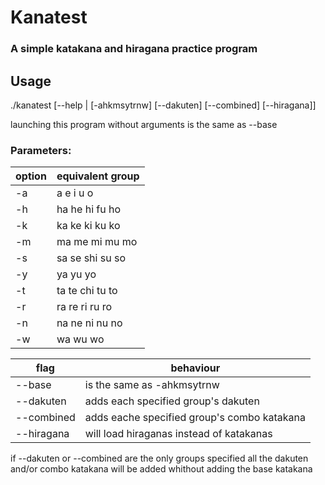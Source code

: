 # Kanatest
### A simple katakana and hiragana practice program

## Usage
./kanatest [--help | [-ahkmsytrnw] [--dakuten] [--combined] [--hiragana]]

launching this program without arguments is the same as --base

### Parameters:
option | equivalent group
-------|-----------------
-a | a e i u o
-h | ha he hi fu ho
-k | ka ke ki ku ko
-m | ma me mi mu mo
-s | sa se shi su so
-y | ya yu yo
-t | ta te chi tu to
-r | ra re ri ru ro
-n | na ne ni nu no
-w | wa wu wo

flag | behaviour
-----|----------
--base | is the same as -ahkmsytrnw
--dakuten | adds each specified group's dakuten
--combined | adds eache specified group's combo katakana
--hiragana | will load hiraganas instead of katakanas

if --dakuten or --combined are the only
groups specified all the dakuten and/or combo
katakana will be added whithout adding the base katakana
